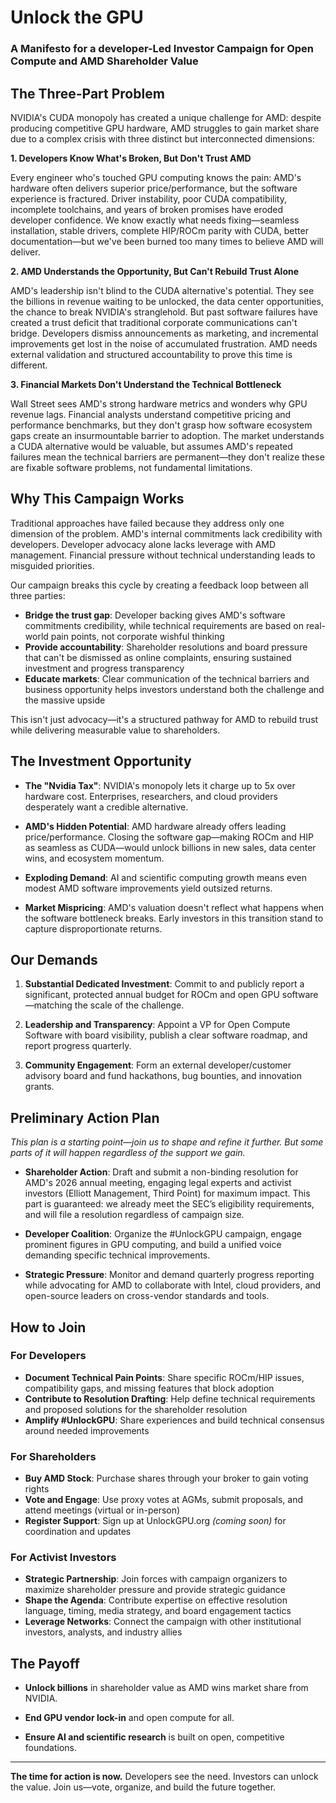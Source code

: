 # Unlock the GPU 

### A Manifesto for a developer-Led Investor Campaign for Open Compute and AMD Shareholder Value

## The Three-Part Problem

NVIDIA's CUDA monopoly has created a unique challenge for AMD: despite producing competitive GPU hardware, AMD struggles to gain market share due to a complex crisis with three distinct but interconnected dimensions:

**1. Developers Know What's Broken, But Don't Trust AMD**

Every engineer who's touched GPU computing knows the pain: AMD's hardware often delivers superior price/performance, but the software experience is fractured. Driver instability, poor CUDA compatibility, incomplete toolchains, and years of broken promises have eroded developer confidence. We know exactly what needs fixing—seamless installation, stable drivers, complete HIP/ROCm parity with CUDA, better documentation—but we've been burned too many times to believe AMD will deliver.

**2. AMD Understands the Opportunity, But Can't Rebuild Trust Alone**

AMD's leadership isn't blind to the CUDA alternative's potential. They see the billions in revenue waiting to be unlocked, the data center opportunities, the chance to break NVIDIA's stranglehold. But past software failures have created a trust deficit that traditional corporate communications can't bridge. Developers dismiss announcements as marketing, and incremental improvements get lost in the noise of accumulated frustration. AMD needs external validation and structured accountability to prove this time is different.

**3. Financial Markets Don't Understand the Technical Bottleneck**

Wall Street sees AMD's strong hardware metrics and wonders why GPU revenue lags. Financial analysts understand competitive pricing and performance benchmarks, but they don't grasp how software ecosystem gaps create an insurmountable barrier to adoption. The market understands a CUDA alternative would be valuable, but assumes AMD's repeated failures mean the technical barriers are permanent—they don't realize these are fixable software problems, not fundamental limitations.

## Why This Campaign Works

Traditional approaches have failed because they address only one dimension of the problem. AMD's internal commitments lack credibility with developers. Developer advocacy alone lacks leverage with AMD management. Financial pressure without technical understanding leads to misguided priorities.

Our campaign breaks this cycle by creating a feedback loop between all three parties:

- **Bridge the trust gap**: Developer backing gives AMD's software commitments credibility, while technical requirements are based on real-world pain points, not corporate wishful thinking
- **Provide accountability**: Shareholder resolutions and board pressure that can't be dismissed as online complaints, ensuring sustained investment and progress transparency  
- **Educate markets**: Clear communication of the technical barriers and business opportunity helps investors understand both the challenge and the massive upside

This isn't just advocacy—it's a structured pathway for AMD to rebuild trust while delivering measurable value to shareholders.

## The Investment Opportunity

- **The "Nvidia Tax"**: NVIDIA's monopoly lets it charge up to 5x over hardware
cost. Enterprises, researchers, and cloud providers desperately want a credible
alternative.

- **AMD's Hidden Potential**: AMD hardware already offers leading
price/performance. Closing the software gap—making ROCm and HIP as seamless as
CUDA—would unlock billions in new sales, data center wins, and ecosystem
momentum.

- **Exploding Demand**: AI and scientific computing growth means even modest AMD software improvements yield outsized returns.

- **Market Mispricing**: AMD's valuation doesn't reflect what happens when the software bottleneck breaks. Early investors in this transition stand to capture disproportionate returns.

## Our Demands

1. **Substantial Dedicated Investment**: Commit to and publicly report a significant, protected annual budget for ROCm and open GPU software—matching the scale of the challenge.

2. **Leadership and Transparency**: Appoint a VP for Open Compute Software with board visibility, publish a clear software roadmap, and report progress quarterly.

3. **Community Engagement**: Form an external developer/customer advisory board and fund hackathons, bug bounties, and innovation grants.

## Preliminary Action Plan

*This plan is a starting point—join us to shape and refine it further. But some parts of it will happen regardless of the support we gain.*

- **Shareholder Action**: Draft and submit a non-binding resolution for AMD's 2026 annual meeting, engaging legal experts and activist investors (Elliott Management, Third Point) for maximum impact. This part is guaranteed: we already meet the SEC’s eligibility requirements, and will file a resolution regardless of campaign size.

- **Developer Coalition**: Organize the #UnlockGPU campaign, engage prominent figures in GPU computing, and build a unified voice demanding specific technical improvements.

- **Strategic Pressure**: Monitor and demand quarterly progress reporting while advocating for AMD to collaborate with Intel, cloud providers, and open-source leaders on cross-vendor standards and tools.

## How to Join

### For Developers
- **Document Technical Pain Points**: Share specific ROCm/HIP issues, compatibility gaps, and missing features that block adoption
- **Contribute to Resolution Drafting**: Help define technical requirements and proposed solutions for the shareholder resolution
- **Amplify #UnlockGPU**: Share experiences and build technical consensus around needed improvements

### For Shareholders
- **Buy AMD Stock**: Purchase shares through your broker to gain voting rights
- **Vote and Engage**: Use proxy votes at AGMs, submit proposals, and attend meetings (virtual or in-person)
- **Register Support**: Sign up at UnlockGPU.org *(coming soon)* for coordination and updates

### For Activist Investors
- **Strategic Partnership**: Join forces with campaign organizers to maximize shareholder pressure and provide strategic guidance
- **Shape the Agenda**: Contribute expertise on effective resolution language, timing, media strategy, and board engagement tactics
- **Leverage Networks**: Connect the campaign with other institutional investors, analysts, and industry allies

## The Payoff

- **Unlock billions** in shareholder value as AMD wins market share from NVIDIA.

- **End GPU vendor lock-in** and open compute for all.

- **Ensure AI and scientific research** is built on open, competitive foundations.

---

**The time for action is now.** Developers see the need. Investors can unlock the value. Join us—vote, organize, and build the future together.





